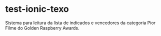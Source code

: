 # test-ionic-texo
Sistema para leitura da lista de indicados e vencedores da categoria Pior Filme do Golden Raspberry Awards.
